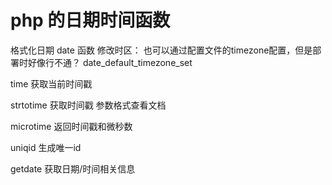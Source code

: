 # php 的日期时间函数
格式化日期 date 函数
修改时区：  也可以通过配置文件的timezone配置，但是部署时好像行不通？
date_default_timezone_set  

time 获取当前时间戳

strtotime 获取时间戳  参数格式查看文档

microtime  返回时间戳和微秒数

uniqid 生成唯一id

getdate 获取日期/时间相关信息